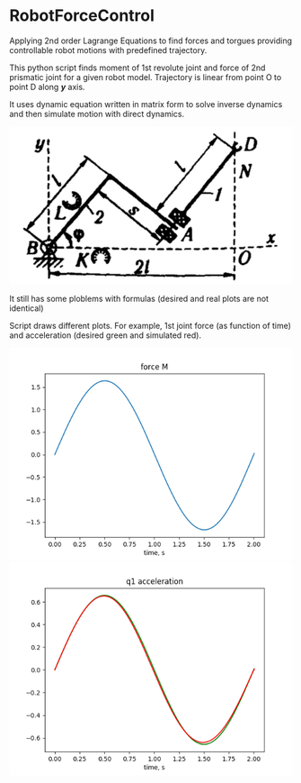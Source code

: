 # RobotForceControl

Applying 2nd order Lagrange Equations to find
forces and torgues providing controllable robot motions
with predefined trajectory.

This python script finds moment of 1st revolute joint
and force of 2nd prismatic joint for a given robot model. 
Trajectory is linear from point O to point D along ***y*** axis.

It uses dynamic equation written in matrix form to solve inverse dynamics
and then simulate motion with direct dynamics.

 ![](robot_model.png)
 
 It still has some ploblems with formulas (desired and real plots are not identical)
 
 Script draws different plots. For example, 1st joint force (as function of time) and acceleration (desired green and simulated red).
 
 ![](plots/1st_joint_torque.png)
 ![](plots/1st_joint_acceleration.png)
